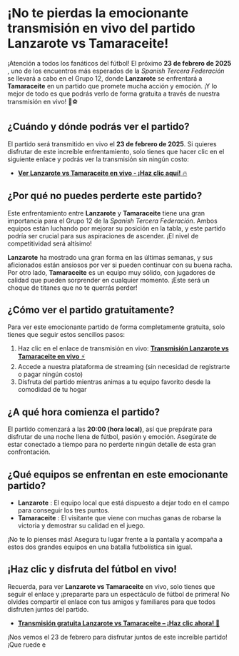# ¡No te pierdas la emocionante transmisión en vivo del partido Lanzarote vs Tamaraceite!

¡Atención a todos los fanáticos del fútbol! El próximo **23 de febrero de 2025** , uno de los encuentros más esperados de la _Spanish Tercera Federación_ se llevará a cabo en el Grupo 12, donde **Lanzarote** se enfrentará a **Tamaraceite** en un partido que promete mucha acción y emoción. ¡Y lo mejor de todo es que podrás verlo de forma gratuita a través de nuestra transmisión en vivo! 🚀⚽

## ¿Cuándo y dónde podrás ver el partido?

El partido será transmitido en vivo el **23 de febrero de 2025**. Si quieres disfrutar de este increíble enfrentamiento, solo tienes que hacer clic en el siguiente enlace y podrás ver la transmisión sin ningún costo:

- [**Ver Lanzarote vs Tamaraceite en vivo - ¡Haz clic aquí!** 🔥](https://tinyurl.com/livestreamfreeo?st=Lanzarote+vs+Tamaraceite&si=gh)

## ¿Por qué no puedes perderte este partido?

Este enfrentamiento entre **Lanzarote** y **Tamaraceite** tiene una gran importancia para el Grupo 12 de la _Spanish Tercera Federación_. Ambos equipos están luchando por mejorar su posición en la tabla, y este partido podría ser crucial para sus aspiraciones de ascender. ¡El nivel de competitividad será altísimo!

**Lanzarote** ha mostrado una gran forma en las últimas semanas, y sus aficionados están ansiosos por ver si pueden continuar con su buena racha. Por otro lado, **Tamaraceite** es un equipo muy sólido, con jugadores de calidad que pueden sorprender en cualquier momento. ¡Este será un choque de titanes que no te querrás perder!

## ¿Cómo ver el partido gratuitamente?

Para ver este emocionante partido de forma completamente gratuita, solo tienes que seguir estos sencillos pasos:

1. Haz clic en el enlace de transmisión en vivo: [**Transmisión Lanzarote vs Tamaraceite en vivo** ⚡](https://tinyurl.com/livestreamfreeo?st=Lanzarote+vs+Tamaraceite&si=gh)
2. Accede a nuestra plataforma de streaming (sin necesidad de registrarte o pagar ningún costo)
3. Disfruta del partido mientras animas a tu equipo favorito desde la comodidad de tu hogar

## ¿A qué hora comienza el partido?

El partido comenzará a las **20:00 (hora local)**, así que prepárate para disfrutar de una noche llena de fútbol, pasión y emoción. Asegúrate de estar conectado a tiempo para no perderte ningún detalle de esta gran confrontación.

## ¿Qué equipos se enfrentan en este emocionante partido?

- **Lanzarote** : El equipo local que está dispuesto a dejar todo en el campo para conseguir los tres puntos.
- **Tamaraceite** : El visitante que viene con muchas ganas de robarse la victoria y demostrar su calidad en el juego.

¡No te lo pienses más! Asegura tu lugar frente a la pantalla y acompaña a estos dos grandes equipos en una batalla futbolística sin igual.

## ¡Haz clic y disfruta del fútbol en vivo!

Recuerda, para ver **Lanzarote vs Tamaraceite** en vivo, solo tienes que seguir el enlace y ¡prepararte para un espectáculo de fútbol de primera! No olvides compartir el enlace con tus amigos y familiares para que todos disfruten juntos del partido.

- [**Transmisión gratuita Lanzarote vs Tamaraceite – ¡Haz clic ahora! 🎉**](https://tinyurl.com/livestreamfreeo?st=Lanzarote+vs+Tamaraceite&si=gh)

¡Nos vemos el 23 de febrero para disfrutar juntos de este increíble partido! ¡Que ruede e
